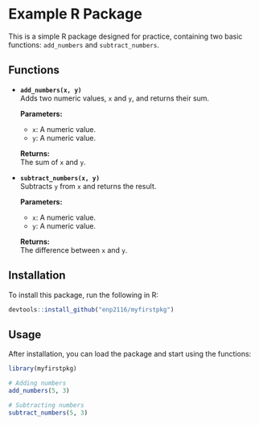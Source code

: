 
# Example R Package

This is a simple R package designed for practice, containing two basic functions: `add_numbers` and `subtract_numbers`.

## Functions

- **`add_numbers(x, y)`**  
  Adds two numeric values, `x` and `y`, and returns their sum.
  
  **Parameters:**  
  - `x`: A numeric value.  
  - `y`: A numeric value.
  
  **Returns:**  
  The sum of `x` and `y`.

- **`subtract_numbers(x, y)`**  
  Subtracts `y` from `x` and returns the result.
  
  **Parameters:**  
  - `x`: A numeric value.  
  - `y`: A numeric value.
  
  **Returns:**  
  The difference between `x` and `y`.

## Installation

To install this package, run the following in R:

```r
devtools::install_github("enp2116/myfirstpkg")
```

## Usage

After installation, you can load the package and start using the functions:

```r
library(myfirstpkg)

# Adding numbers
add_numbers(5, 3)

# Subtracting numbers
subtract_numbers(5, 3)
```

